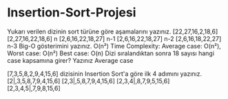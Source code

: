# Insertion-Sort-Projesi
Yukarı verilen dizinin sort türüne göre aşamalarını yazınız.
[22,27,16,2,18,6] 
[2,27,16,22,18,6] n
[2,6,16,22,18,27] n-1
[2,6,16,22,18,27] n-2
[2,6,16,18,22,27] n-3
Big-O gösterimini yazınız.
O(n²)
Time Complexity: 
Average case: O(n²),
Worst case: O(n²) 
Best case: O(n)
Dizi sıralandıktan sonra 18 sayısı hangi case kapsamına girer? Yazınız
Average case

[7,3,5,8,2,9,4,15,6] dizisinin Insertion Sort'a göre ilk 4 adımını yazınız.
[2|,3,5,8,7,9,4,15,6]
[2,3|,5,8,7,9,4,15,6]
[2,3,4|,8,7,9,5,15,6]
[2,3,4,5|,7,9,8,15,6]
